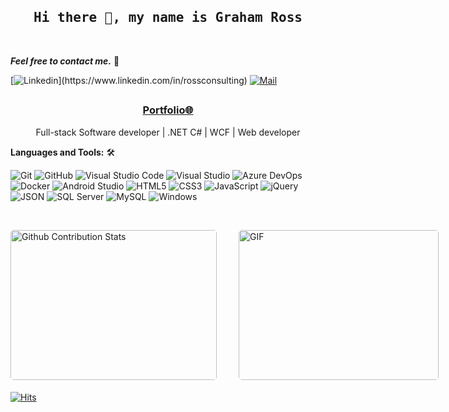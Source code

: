 <!--

## Complete list of github markdown emoji markup
https://gist.github.com/rxaviers/7360908

## technologies Icons 
https://simpleicons.org/

--> 

<!--
📝 ***Feel free to contact me. I am always here ...*** <img src="https://media.giphy.com/media/WUlplcMpOCEmTGBtBW/giphy.gif" width="30">  [![Github](https://img.shields.io/github/followers/Graham-Ross?label=Follow%20Me&style=social)](https://github.com/graham22)
-->
<br> 
<h2 align='center'><strong><samp>Hi there 👋, my name is Graham Ross</strong></samp></h2>
<br> 

***Feel free to contact me.*** 📝<br>

[![Linkedin](https://img.shields.io/badge/LinkedIn-Graham%20Ross-blue?logo=Linkedin&logoColor=blue&labelColor=black&target="_blank")](https://www.linkedin.com/in/rossconsulting)
[![Mail](https://img.shields.io/badge/Gmail-graham.a.ross@gmail.com-blue?logo=Gmail&logoColor=red&labelColor=black)](mailto:graham.a.ross@gmail.com)
<br>

<h2 align='center'><samp><strong></strong></samp></h2>

<h3 align='center'><strong><a href="https://github.com/graham22/graham22.github.io/raw/master/GrahamRossResume.pdf" target="_blank">Portfolio🌐</a></strong></h3>
<p align='center'>Full-stack Software developer | .NET C# | WCF | Web developer</p>


**Languages and Tools:** 🛠️<br>

![Git](https://img.shields.io/badge/-Git-000000?style=flat&logo=git&logoColor=F05032&labelColor=ffffff)
![GitHub](https://img.shields.io/badge/-GitHub-000000?style=flat&logo=github&logoColor=000000&labelColor=ffffff)
![Visual Studio Code](https://img.shields.io/badge/-VSCode-000000?style=flat&logo=visual-studio-code&labelColor=007ACC)
![Visual Studio](https://img.shields.io/badge/-Visual_Studio-000000?style=flat&logo=visual-studio&labelColor=930096)
![Azure DevOps](https://img.shields.io/badge/-Azure_DevOps-000000?style=flat&logo=tfs&labelColor=1572B6)
![Docker](https://img.shields.io/badge/-Docker-000000?style=flat&logo=docker&logoColor=007ACC&labelColor=ffffff)
![Android Studio](https://img.shields.io/badge/-Android%20Studio-000000?style=flat&logo=android-studio&labelColor=ffffff)
![HTML5](https://img.shields.io/badge/-HTML5-000000?style=flat&logo=html5&logoColor=ffffff&labelColor=E34F26)
![CSS3](https://img.shields.io/badge/-CSS3-000000?style=flat&logo=css3&logoColor=ffffff&labelColor=1572B6) 
![JavaScript](https://img.shields.io/badge/-JavaScript-000000?style=flat&logo=javascript)
![jQuery](https://img.shields.io/badge/-jQuery-000000?style=flat&logo=jQuery&logoColor=0769AD&labelColor=ffffff)
![JSON](https://img.shields.io/badge/-JSON-000000?style=flat&logo=JSON&logoColor=000000&labelColor=ffffff)
![SQL Server](https://img.shields.io/badge/-SQL%20Server-000000?style=flat&logo=microsoft-sql-server&labelColor=007ACC)
![MySQL](https://img.shields.io/badge/-MySQL-000000?style=flat&logo=mysql&labelColor=ffffff)
![Windows](https://img.shields.io/badge/-Windows-000000?style=flat&logo=windows&logoColor=ffffff&labelColor=0078D6)

</br>
<p style="display: flex; justify-contect: space-between;">
<img style="border-radius: 5px; margin-bottom: 5px" alt="Github Contribution Stats" width="330px" height="240px" src="https://github-contribution-stats.vercel.app/api/?username=graham22" />
<img style="border-radius: 5px; margin: 0 0 5px 35px;" alt="GIF" width="320px" height="240px" src="https://miro.medium.com/max/875/1*Urc28sbnORGOW5oyohQ06g.gif" />
</p>

[![Hits](https://hits.seeyoufarm.com/api/count/incr/badge.svg?url=https%3A%2F%2Fgithub.com%2Fgraham22&count_bg=%2379C83D&title_bg=%23555555&icon=&icon_color=%23E7E7E7&title=hits&edge_flat=false)](https://hits.seeyoufarm.com)
